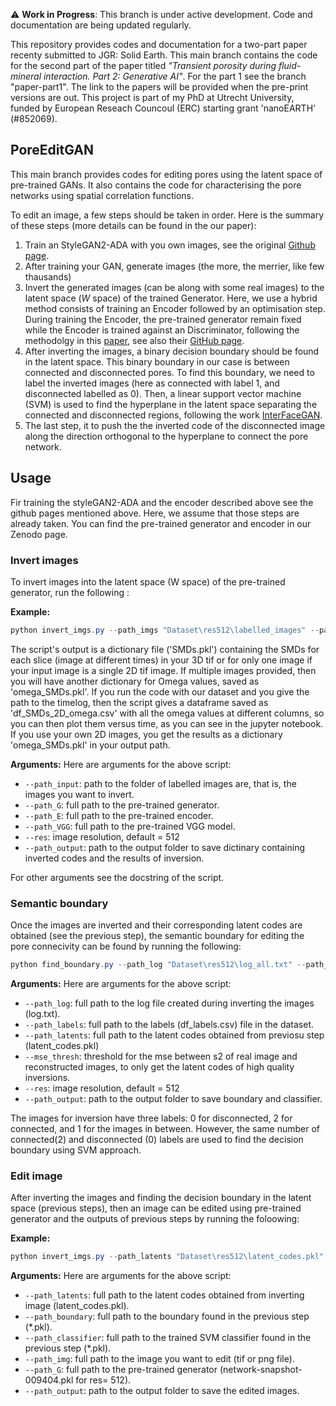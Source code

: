 ⚠️ **Work in Progress**: This branch is under active development. Code and documentation are being updated regularly.

This repository provides codes and documentation for a two-part paper recenty submitted to JGR: Solid Earth. This main branch contains the code for the second part of the paper titled *"Transient porosity during fluid-mineral interaction. Part 2: Generative AI"*. For the part 1 see the branch "paper-part1". The link to the papers will be provided when the pre-print versions are out. This project is part of my PhD at Utrecht University, funded by European Reseach Councoul (ERC) starting grant 'nanoEARTH' (#852069).

## PoreEditGAN
This main branch provides codes for editing pores using the latent space of pre-trained GANs. It also contains the code for characterising the pore networks using spatial correlation functions. 

To edit an image, a few steps should be taken in order. Here is the summary of these steps (more details can be found in the our paper):

1) Train an StyleGAN2-ADA with you own images, see the original [Github page](https://github.com/NVlabs/stylegan2-ada-pytorch?tab=readme-ov-file).
2) After training your GAN, generate images (the more, the merrier, like few thausands)
3) Invert the generated images (can be along with some real images) to the latent space ($W$ space) of the trained Generator.
Here, we use a hybrid method consists of training an Encoder followed by an optimisation step. During training the Encoder, the pre-trained generator remain fixed while the Encoder is trained against an Discriminator, following the methodolgy in this [paper](https://arxiv.org/abs/2004.00049), see also their [GitHub page](https://github.com/genforce/idinvert_pytorch). 
4) After inverting the images, a binary decision boundary should be found in the latent space. This binary boundary in our case is between connected and disconnected pores. To find this boundary, we need to label the inverted images (here as connected with label 1, and disconnected labelled as 0). Then, a linear support vector machine (SVM) is used to find the hyperplane in the latent space separating the connected and disconnected regions, following the work [InterFaceGAN](https://genforce.github.io/interfacegan/).
5) The last step, it to push the the inverted code of the disconnected image along the direction orthogonal to the hyperplane to connect the pore network. 



## Usage
Fir training the styleGAN2-ADA and the encoder described above see the github pages mentioned above. Here, we assume that those steps are already taken. You can find the pre-trained generator and encoder in our Zenodo page.
<!-- Here you can find some guidelines and example to run the scripts for microstructure characterisation using Statistical microstructure descriptors (SMDs) and editing the pores using our trained models.
The codes here are for images of size 512 by 512 pixels. -->

 <!-- For smaller images (256 by 256), see the branch ``feature-res256``. -->


### Invert images

To invert images into the latent space (W space) of the pre-trained generator, run the following :

**Example:**
```powershell
python invert_imgs.py --path_imgs "Dataset\res512\labelled_images" --path_G "Dataset\res512\TrainedModels_res512\network-snapshot-009404.pkl" --path_E "Dataset\res512\TrainedModels_res512\Encoder_22200.pt" --path_VGG "Dataset\res512\TrainedModels_res512\vgg16.pth" --res 512 --path_output "Dataset\outputs" 
```

The script's output is a dictionary file ('SMDs.pkl') containing the SMDs for each slice (image at different times) in your 3D tif or for only one image if your input image is a single 2D tif image. If multiple images provided, then you will have another dictionary for Omega values, saved as 'omega_SMDs.pkl'. If you run the code with our dataset and you give the path to the timelog, then the script gives a dataframe saved as 'df_SMDs_2D_omega.csv' with all the omega values at different columns, so you can then plot them versus time, as you can see in the jupyter notebook. If you use your own 2D images, you get the results as a dictionary 'omega_SMDs.pkl' in your output path.

**Arguments:**
Here are arguments for the above script:
- `--path_input`: path to the folder of labelled images are, that is, the images you want to invert.
- `--path_G`: full path to the pre-trained generator.
- `--path_E`: full path to the pre-trained encoder.
- `--path_VGG`: full path to the pre-trained VGG model.
- `--res`: image resolution, default = 512
- `--path_output`: path to the output folder to save dictinary containing inverted codes and the results of inversion.

For other arguments see the docstring of the script.


### Semantic boundary
Once the images are inverted and their corresponding latent codes are obtained (see the previous step), the semantic boundary for editing the pore connecivity can be found by running the following:

```powershell
python find_boundary.py --path_log "Dataset\res512\log_all.txt" --path_labels "Dataset\res512\df_labels.csv" --path_latents "Dataset\res512\latent_codes.pkl" --path_output "Dataset\outputs"
```

**Arguments:**
Here are arguments for the above script:
- `--path_log`: full path to the log file created during inverting the images (log.txt).
- `--path_labels`: full path to the labels (df_labels.csv) file in the dataset.
- `--path_latents`: full path to the latent codes obtained from previosu step (latent_codes.pkl)
- `--mse_thresh`: threshold for the mse between s2 of real image and reconstructed images, to only get the latent codes of high quality inversions. 
- `--res`: image resolution, default = 512
- `--path_output`: path to the output folder to save boundary and classifier.

The images for inversion have three labels: 0 for disconnected, 2 for connected, and 1 for the images in between. However, the same number of connected(2) and disconnected (0) labels are used to find the decision boundary using SVM approach.

### Edit image
After inverting the images and finding the decision boundary in the latent space (previous steps), then an image can be edited using pre-trained generator and the outputs of previous steps by running the foloowing:

**Example:**
```powershell
python invert_imgs.py --path_latents "Dataset\res512\latent_codes.pkl" --path_boundary "Dataset\res512\boundary_1e-06_class.pkl" --path_classifier "Dataset\res512\classifier_1e-06_class.pkl"--path_G "Dataset\res512\TrainedModels_res512\network-snapshot-009404.pkl" --path_img "Dataset\imgs_512\Exp06_07_0036.tif" --path_output "Dataset\outputs"
```

**Arguments:**
Here are arguments for the above script:
- `--path_latents`: full path to the latent codes obtained from inverting image (latent_codes.pkl).
- `--path_boundary`: full path to the boundary found in the previous step (*.pkl).
- `--path_classifier`: full path to the trained SVM classifier found in the previous step (*.pkl).
- `--path_img`: full path to the image you want to edit (tif or png file).
- `--path_G`: full path to the pre-trained generator (network-snapshot-009404.pkl for res= 512). 
- `--path_output`: path to the output folder to save the edited images.



